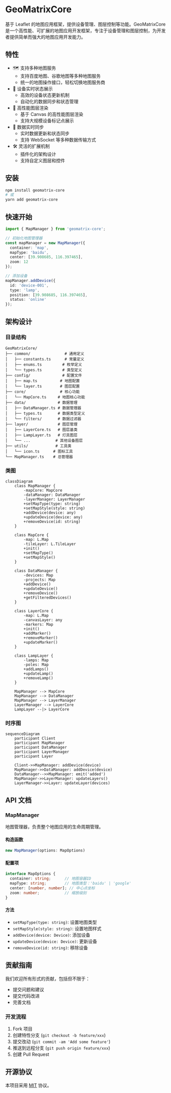 
# GeoMatrixCore

基于 Leaflet 的地图应用框架，提供设备管理、图层控制等功能。GeoMatrixCore 是一个高性能、可扩展的地图应用开发框架，专注于设备管理和图层控制，为开发者提供简单而强大的地图应用开发能力。

## 特性
- 🗺️ 支持多种地图服务
  - 支持百度地图、谷歌地图等多种地图服务
  - 统一的地图操作接口，轻松切换地图服务商
- 📱 设备实时状态展示
  - 高效的设备状态更新机制
  - 自动化的数据同步和状态管理
- 🎨 高性能图层渲染
  - 基于 Canvas 的高性能图层渲染
  - 支持大规模设备标记点展示
- 🔄 数据实时同步
  - 实时数据更新和状态同步
  - 支持 WebSocket 等多种数据传输方式
- 🛠️ 灵活的扩展机制
  - 插件化的架构设计
  - 支持自定义图层和控件

## 安装

```bash
npm install geomatrix-core
# 或
yarn add geomatrix-core
```

## 快速开始

```typescript
import { MapManager } from 'geomatrix-core';

// 初始化地图管理器
const mapManager = new MapManager({
  container: 'map',
  mapType: 'baidu',
  center: [39.908685, 116.397465],
  zoom: 12
});

// 添加设备
mapManager.addDevice({
  id: 'device-001',
  type: 'lamp',
  position: [39.908685, 116.397465],
  status: 'online'
});
```

## 架构设计

### 目录结构
```tree
GeoMatrixCore/
├── common/               # 通用定义
│   ├── constants.ts      # 常量定义
│   ├── enums.ts         # 枚举定义
│   └── types.ts         # 类型定义
├── config/              # 配置文件
│   ├── map.ts          # 地图配置
│   └── layer.ts        # 图层配置
├── core/               # 核心功能
│   └── MapCore.ts     # 地图核心功能
├── data/              # 数据管理
│   ├── DataManager.ts # 数据管理器
│   ├── types.ts       # 数据类型定义
│   └── filters/       # 数据过滤器
├── layer/             # 图层管理
│   ├── LayerCore.ts   # 图层基类
│   ├── LampLayer.ts   # 灯具图层
│   └── ...           # 其他设备图层
├── utils/            # 工具类
│   └── icon.ts      # 图标工具
└── MapManager.ts    # 总管理器
```

### 类图
```mermaid
classDiagram
    class MapManager {
        -mapCore: MapCore
        -dataManager: DataManager
        -layerManager: LayerManager
        +setMapType(type: string)
        +setMapStyle(style: string)
        +addDevice(device: any)
        +updateDevice(device: any)
        +removeDevice(id: string)
    }

    class MapCore {
        -map: L.Map
        -tileLayer: L.TileLayer
        +init()
        +setMapType()
        +setMapStyle()
    }

    class DataManager {
        -devices: Map
        -projects: Map
        +addDevice()
        +updateDevice()
        +removeDevice()
        +getFilteredDevices()
    }

    class LayerCore {
        -map: L.Map
        -canvasLayer: any
        -markers: Map
        +init()
        +addMarker()
        +removeMarker()
        +updateMarker()
    }

    class LampLayer {
        -lamps: Map
        -poles: Map
        +addLamps()
        +updateLamp()
        +removeLamp()
    }

    MapManager --> MapCore
    MapManager --> DataManager
    MapManager --> LayerManager
    LayerManager --> LayerCore
    LampLayer --|> LayerCore
```

### 时序图
```mermaid
sequenceDiagram
    participant Client
    participant MapManager
    participant DataManager
    participant LayerManager
    participant Layer

    Client->>MapManager: addDevice(device)
    MapManager->>DataManager: addDevice(device)
    DataManager-->>MapManager: emit('added')
    MapManager->>LayerManager: updateLayers()
    LayerManager->>Layer: updateLayer(devices)
```

## API 文档

### MapManager

地图管理器，负责整个地图应用的生命周期管理。

#### 构造函数
```typescript
new MapManager(options: MapOptions)
```

#### 配置项
```typescript
interface MapOptions {
  container: string;      // 地图容器ID
  mapType: string;        // 地图类型：'baidu' | 'google'
  center: [number, number]; // 中心点坐标
  zoom: number;           // 缩放级别
}
```

#### 方法
- `setMapType(type: string)`: 设置地图类型
- `setMapStyle(style: string)`: 设置地图样式
- `addDevice(device: Device)`: 添加设备
- `updateDevice(device: Device)`: 更新设备
- `removeDevice(id: string)`: 移除设备

## 贡献指南

我们欢迎所有形式的贡献，包括但不限于：

- 提交问题和建议
- 提交代码改进
- 完善文档

### 开发流程

1. Fork 项目
2. 创建特性分支 (`git checkout -b feature/xxx`)
3. 提交改动 (`git commit -am 'Add some feature'`)
4. 推送到远程分支 (`git push origin feature/xxx`)
5. 创建 Pull Request

## 开源协议

本项目采用 [MIT](LICENSE) 协议。
